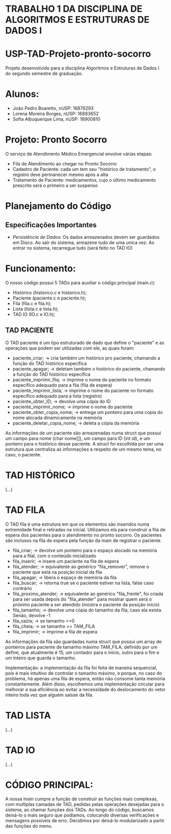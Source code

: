 # TRABALHO 1 DA DISCIPLINA DE ALGORITMOS E ESTRUTURAS DE DADOS I
# USP-TAD-Projeto-pronto-socorro
Projeto desenvolvido para a disciplina Algoritmos e Estruturas de Dados I do segundo semestre de graduação.

# Alunos:
- João Pedro Boaretto, nUSP: 16876293
- Lorena Moreira Borges, nUSP: 16883652
- Sofia Albuquerque Lima, nUSP: 16900810

# Projeto: Pronto Socorro
O serviço de Atendimento Médico Emergencial envolve várias etapas: 
- Fila de Atendimento ao chegar no Pronto Socorro
- Cadastro de Paciente: cada um tem seu "histórico de tratamento", o registro deve permanecer mesmo após a alta
- Tratamento de Paciente: medicamentos, cujo o último medicamento prescrito será o primeiro a ser suspenso

# Planejamento do Código
## Especificações Importantes
- *Persistência de Dados:* Os dados armazenados devem ser guardados em Disco. Ao sair do sistema, armazene tudo de uma unica vez. Ao entrar no sistema, recarregue tudo (será feito no TAD IO)

# Funcionamento:
O nosso código possui 5 TADs para auxiliar o código principal (main.c):
- Histórico (historico.c e historico.h);
- Paciente (paciente.c e paciente.h);
- Fila (fila.c e fila.h);
- Lista (lista.c e lista.h);
- TAD IO (IO.c e IO.h);

## TAD PACIENTE
O TAD paciente é um tipo estruturado de dado que define o "paciente" e as operações que podem ser utilizadas com ele, as quais foram:

- paciente_criar; -> cria também um histórico pro paciente, chamando a função do TAD histórico específica
- paciente_apagar; -> deletam também o histórico do paciente, chamando a função do TAD histórico específica
- paciente_imprimir_fila; -> imprime o nome do paciente no formato específico adequado para a fila (fila de espera)
- paciente_imprimir_lista; -> imprime o nome do paciente no formato específico adequado para a lista (registro)
- paciente_obter_ID; -> devolve uma cópia do ID
- paciente_imprimir_nome; -> imprime o nome do paciente
- paciente_obter_copia_nome; -> entrega um ponteiro para uma copia do nome alocada dinamicamente na memória
- paciente_deletar_copia_nome; -> deleta a cópia da memória

As informações de um paciente são armazenadas numa struct que possui um campo para nome (char nome[]), um campo para ID (int id), e um ponteiro para o histórico desse paciente.
A struct foi escolhida por ser uma estrutura que centraliza as informações a respeito de um mesmo tema, no caso, o paciente.

# TAD HISTÓRICO
(...)

# TAD FILA
O TAD fila é uma estrutura em que os elementos são inseridos numa extremidade final e retiradas na inicial. Utilizamos ela para construir a fila de espera
dos pacientes para o atendimento no pronto socorro. Os pacientes são inclusos na fila de espera pela função da main de registrar o paciente.

- fila_criar; -> devolve um ponteiro para o espaço alocado na memória para a filal, com o conteúdo inicializado
- fila_inserir; -> insere um paciente na fila de espera
- fila_atender; -> equivalente ao genérico "fila_remover", remove o paciente que está na posição inicial da fila
- fila_apagar; -> libera o espaço de memória da fila
- fila_buscar; -> retorna true se o paciente estiver na lista, false caso contrário
- fila_proximo_atender; -> equivalente ao genérico "fila_frente", foi criada para ser usada depois do "fila_atender" para mostrar quem será o próximo paciente a ser atendido
                           (mostra o paciente da posição início)
- fila_tamanho; -> devolve uma cópia do tamanho da fila, caso ela exista. Senão, devolve -1
- fila_vazia; -> se tamanho ==0
- fila_cheia; -> se tamanho == TAM_FILA
- fila_imprimir; -> imprime a fila de espera

As informações da fila são guardadas numa struct que possui um array de ponteiros para paciente de tamanho máximo TAM_FILA, definido por um define, que atualmente é 15, um contador
para o ínicio, outro para o fim e um inteiro que guarda o tamanho.

Implementação: a implementação da fila foi feita de maneira sequencial, pois é mais intuitivo de controlar o tamanho máximo, e porque, no caso do problema, há apenas uma fila de
espera, então não consome tanta memória constantemente. Além disso, escolhemos uma implementação circular para melhorar a sua eficiência ao evitar a necessidade do deslocamento
do vetor inteiro toda vez que alguém saísse da fila.

# TAD LISTA
(...)

# TAD IO
(...)

# CÓDIGO PRINCIPAL:
A nossa main cumpre a função de construir as funções mais complexas, com multiplas camadas de TAD, pedidas pelas operações desejadas para o sistema, ao chamar funções dos TADs.
Ao longo do código, buscamos deixá-lo o mais seguro que podíamos, colocando diversas verificações e mensagens possíveis de erro. Decidimos por deixá-lo modularizado a partir das funções do menu.